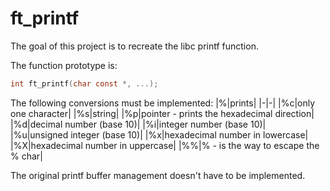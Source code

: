 # ft_printf
The goal of this project is to recreate the libc printf function.

The function prototype is:
```c
int ft_printf(char const *, ...);
```

The following conversions must be implemented:
|%|prints|
|-|-|
|%c|only one character|
|%s|string|
|%p|pointer - prints the hexadecimal direction|
|%d|decimal number (base 10)|
|%i|integer number (base 10)|
|%u|unsigned integer (base 10)|
|%x|hexadecimal number in lowercase|
|%X|hexadecimal number in uppercase|
|%%|% - is the way to escape the % char|

The original printf buffer management doesn't have to be implemented. 

